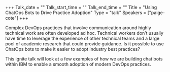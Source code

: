 +++
Talk_date = ""
Talk_start_time = ""
Talk_end_time = ""
Title = "Using ChatOps Bots to Drive Practice Adoption"
Type = "talk"
Speakers = ["paige-cote"]
+++

Complex DevOps practices that involve communication around highly technical work are often developed ad hoc. Technical workers don’t usually have time to leverage the experience of other technical teams and a large pool of academic research that could provide guidance. Is it possible to use ChatOps bots to make it easier to adopt industry best practices?

This ignite talk will look at a few examples of how we are building chat bots within IBM to enable a smooth adoption of modern DevOps practices.
